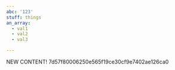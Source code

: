 ```yaml
---
abc: '123'
stuff: things
an_array:
  - val1
  - val2
  - val3

---
```


NEW CONTENT! 7d57f80006250e565f19ce30cf9e7402ae126ca0

